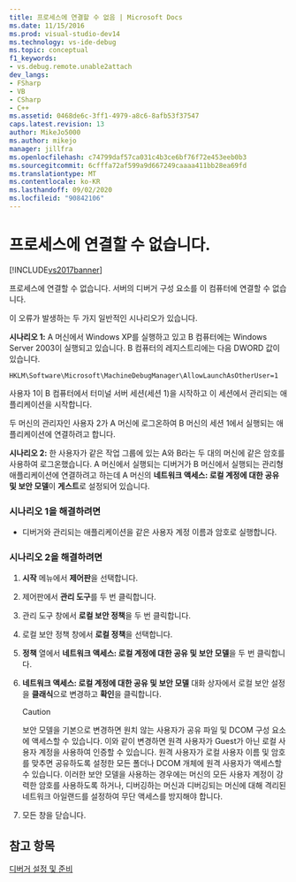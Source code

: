 ```yaml
---
title: 프로세스에 연결할 수 없음 | Microsoft Docs
ms.date: 11/15/2016
ms.prod: visual-studio-dev14
ms.technology: vs-ide-debug
ms.topic: conceptual
f1_keywords:
- vs.debug.remote.unable2attach
dev_langs:
- FSharp
- VB
- CSharp
- C++
ms.assetid: 0468de6c-3ff1-4979-a8c6-8afb53f37547
caps.latest.revision: 13
author: MikeJo5000
ms.author: mikejo
manager: jillfra
ms.openlocfilehash: c74799daf57ca031c4b3ce6bf76f72e453eeb0b3
ms.sourcegitcommit: 6cfffa72af599a9d667249caaaa411bb28ea69fd
ms.translationtype: MT
ms.contentlocale: ko-KR
ms.lasthandoff: 09/02/2020
ms.locfileid: "90842106"
---
```

# <a name="unable-to-attach-to-the-process"></a>프로세스에 연결할 수 없습니다.
[!INCLUDE[vs2017banner](../includes/vs2017banner.md)]

프로세스에 연결할 수 없습니다. 서버의 디버거 구성 요소를 이 컴퓨터에 연결할 수 없습니다.  
  
 이 오류가 발생하는 두 가지 일반적인 시나리오가 있습니다.  
  
 **시나리오 1:** A 머신에서 Windows XP를 실행하고 있고 B 컴퓨터에는 Windows Server 2003이 실행되고 있습니다. B 컴퓨터의 레지스트리에는 다음 DWORD 값이 있습니다.  
  
 `HKLM\Software\Microsoft\MachineDebugManager\AllowLaunchAsOtherUser=1`  
  
 사용자 1이 B 컴퓨터에서 터미널 서버 세션(세션 1)을 시작하고 이 세션에서 관리되는 애플리케이션을 시작합니다.  
  
 두 머신의 관리자인 사용자 2가 A 머신에 로그온하여 B 머신의 세션 1에서 실행되는 애플리케이션에 연결하려고 합니다.  
  
 **시나리오 2:** 한 사용자가 같은 작업 그룹에 있는 A와 B라는 두 대의 머신에 같은 암호를 사용하여 로그온했습니다. A 머신에서 실행되는 디버거가 B 머신에서 실행되는 관리형 애플리케이션에 연결하려고 하는데 A 머신의 **네트워크 액세스: 로컬 계정에 대한 공유 및 보안 모델**이 **게스트**로 설정되어 있습니다.  
  
### <a name="to-solve-scenario-1"></a>시나리오 1을 해결하려면  
  
- 디버거와 관리되는 애플리케이션을 같은 사용자 계정 이름과 암호로 실행합니다.  
  
### <a name="to-solve-scenario-2"></a>시나리오 2을 해결하려면  
  
1. **시작** 메뉴에서 **제어판**을 선택합니다.  
  
2. 제어판에서 **관리 도구**를 두 번 클릭합니다.  
  
3. 관리 도구 창에서 **로컬 보안 정책**을 두 번 클릭합니다.  
  
4. 로컬 보안 정책 창에서 **로컬 정책**을 선택합니다.  
  
5. **정책** 열에서 **네트워크 액세스: 로컬 계정에 대한 공유 및 보안 모델**을 두 번 클릭합니다.  
  
6. **네트워크 액세스: 로컬 계정에 대한 공유 및 보안 모델** 대화 상자에서 로컬 보안 설정을 **클래식**으로 변경하고 **확인**을 클릭합니다.  
  
    > [!CAUTION]
    > 보안 모델을 기본으로 변경하면 원치 않는 사용자가 공유 파일 및 DCOM 구성 요소에 액세스할 수 있습니다. 이와 같이 변경하면 원격 사용자가 Guest가 아닌 로컬 사용자 계정을 사용하여 인증할 수 있습니다. 원격 사용자가 로컬 사용자 이름 및 암호를 맞추면 공유하도록 설정한 모든 폴더나 DCOM 개체에 원격 사용자가 액세스할 수 있습니다. 이러한 보안 모델을 사용하는 경우에는 머신의 모든 사용자 계정이 강력한 암호를 사용하도록 하거나, 디버깅하는 머신과 디버깅되는 머신에 대해 격리된 네트워크 아일랜드를 설정하여 무단 액세스를 방지해야 합니다.  
  
7. 모든 창을 닫습니다.  
  
## <a name="see-also"></a>참고 항목  
 [디버거 설정 및 준비](../debugger/debugger-settings-and-preparation.md)
